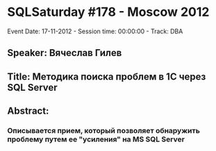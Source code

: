 # SQLSaturday #178 - Moscow 2012
Event Date: 17-11-2012 - Session time: 00:00:00 - Track: DBA
## Speaker: Вячеслав Гилев
## Title: Методика поиска проблем в 1С через SQL Server
## Abstract:
### Описывается прием, который позволяет обнаружить проблему путем ее "усиления" на MS SQL Server

